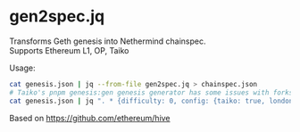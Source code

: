 # gen2spec.jq

Transforms Geth genesis into Nethermind chainspec.
<br>Supports Ethereum L1, OP, Taiko

Usage:

```sh
cat genesis.json | jq --from-file gen2spec.jq > chainspec.json
# Taiko's pnpm genesis:gen genesis generator has some issues with forks, difficulty, and mentioning taiko
cat genesis.json | jq ". * {difficulty: 0, config: {taiko: true, londonBlock: 0, ontakeBlock: 1, shanghaiTime: 0}} | del(.config.clique)" | jq --from-file gen2spec.jq > chainspec.json
```

Based on https://github.com/ethereum/hive